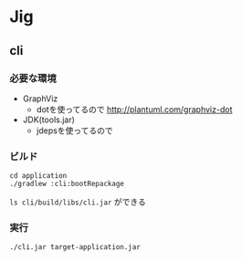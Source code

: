 # Jig

## cli

### 必要な環境

- GraphViz
  - dotを使ってるので http://plantuml.com/graphviz-dot
- JDK(tools.jar)
  - jdepsを使ってるので

### ビルド

```
cd application
./gradlew :cli:bootRepackage
```

`ls cli/build/libs/cli.jar` ができる

### 実行

```
./cli.jar target-application.jar
```

